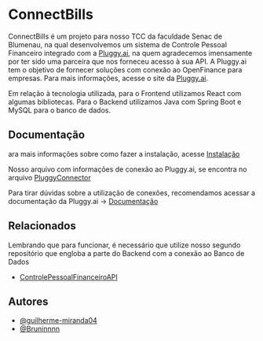 # ConnectBills

ConnectBills é um projeto para nosso TCC da faculdade Senac de Blumenau, na qual desenvolvemos um sistema de Controle Pessoal Financeiro integrado com a [Pluggy.ai](https://www.pluggy.ai), na quem agradecemos imensamente por ter sido uma parceira que nos forneceu acesso à sua API. A Pluggy.ai tem o objetivo de fornecer soluções com conexão ao OpenFinance para empresas. Para mais informações, acesse o site da [Pluggy.ai](https://www.pluggy.ai). 

Em relação à tecnologia utilizada, para o Frontend utilizamos React com algumas bibliotecas. Para o Backend utilizamos Java com Spring Boot e MySQL para o banco de dados.


## Documentação

ara mais informações sobre como fazer a instalação, acesse 
[Instalação](https://github.com/Bruninnnn/cpfReactApp/tree/main/cpfreactapp#readme)

Nosso arquivo com informações de conexão ao Pluggy.ai, se encontra no arquivo [PluggyConnector](https://github.com/Bruninnnn/cpfReactApp/blob/main/cpfreactapp/src/api/pluggy/pluggyController.js)

Para tirar dúvidas sobre a utilização de conexões, recomendamos acessar a documentação da  Pluggy.ai → 
[Documentação](https://docs.pluggy.ai/docs/quick-pluggy-introduction)

## Relacionados

Lembrando que para funcionar, é necessário que utilize nosso segundo repositório que engloba a parte do Backend com a conexão ao Banco de Dados

- [ControlePessoalFinanceiroAPI](https://github.com/Bruninnnn/ControlePessoalFinanceiroAPI)


## Autores

- [@guilherme-miranda04](https://www.github.com/guilherme-miranda04)
- [@Bruninnnn](https://www.github.com/Bruninnnn)

